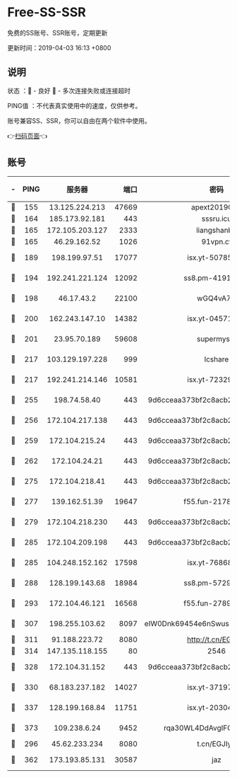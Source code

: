 # Free-SS-SSR

免费的SS账号、SSR账号，定期更新

更新时间：2019-04-03 16:13 +0800

## 说明

状态     ：🙂 - 良好 🙁 - 多次连接失败或连接超时

PING值   ：不代表真实使用中的速度，仅供参考。

账号兼容SS、SSR，你可以自由在两个软件中使用。

👉[扫码页面](https://liesauer.github.io/Free-SS-SSR/)👈

## 账号

|-|PING|服务器|端口|密码|加密方式|区域|
|:----:|:----:|:-----:|-----:|:----:|:----:|:----:|
|🙂|155|13.125.224.213|47669|apext2019001|chacha20|KR|
|🙂|164|185.173.92.181|443|sssru.icu|rc4-md5|RU|
|🙂|165|172.105.203.127|2333|liangshanbo|chacha20|JP|
|🙂|165|46.29.162.52|1026|91vpn.cf|rc4-md5|RU|
|🙂|189|198.199.97.51|17077|isx.yt-50785240|aes-256-cfb|US|
|🙂|194|192.241.221.124|12092|ss8.pm-41911201|aes-256-cfb|US|
|🙂|198|46.17.43.2|22100|wGQ4vA7D|aes-256-gcm|RU|
|🙂|200|162.243.147.10|14382|isx.yt-04571703|aes-256-cfb|US|
|🙂|201|23.95.70.189|59608|supermyssr|chacha20-ietf|US|
|🙂|217|103.129.197.228|999|lcshare|aes-256-cfb|US|
|🙂|217|192.241.214.146|10581|isx.yt-72329073|aes-256-cfb|US|
|🙂|255|198.74.58.40|443|9d6cceaa373bf2c8acb22e60b6a58be6|aes-256-cfb|US|
|🙂|256|172.104.217.138|443|9d6cceaa373bf2c8acb22e60b6a58be6|aes-256-cfb|US|
|🙂|259|172.104.215.24|443|9d6cceaa373bf2c8acb22e60b6a58be6|aes-256-cfb|US|
|🙂|262|172.104.24.21|443|9d6cceaa373bf2c8acb22e60b6a58be6|aes-256-cfb|US|
|🙂|275|172.104.218.41|443|9d6cceaa373bf2c8acb22e60b6a58be6|aes-256-cfb|US|
|🙂|277|139.162.51.39|19647|f55.fun-21784781|aes-256-cfb|SG|
|🙂|279|172.104.218.230|443|9d6cceaa373bf2c8acb22e60b6a58be6|aes-256-cfb|US|
|🙂|285|172.104.209.198|443|9d6cceaa373bf2c8acb22e60b6a58be6|aes-256-cfb|US|
|🙂|285|104.248.152.162|17598|isx.yt-76868114|aes-256-cfb|SG|
|🙂|288|128.199.143.68|18984|ss8.pm-57296446|aes-256-cfb|SG|
|🙂|293|172.104.46.121|16568|f55.fun-27893685|aes-256-cfb|SG|
|🙂|307|198.255.103.62|8097|eIW0Dnk69454e6nSwuspv9DmS201tQ0D|aes-256-cfb|US|
|🙂|311|91.188.223.72|8080|http://t.cn/EGJIyrl|rc4-md5|RU|
|🙂|314|147.135.118.155|80|2546|chacha20|US|
|🙂|328|172.104.31.152|443|9d6cceaa373bf2c8acb22e60b6a58be6|aes-256-cfb|US|
|🙂|330|68.183.237.182|14027|isx.yt-37197228|aes-256-cfb|SG|
|🙂|337|128.199.168.84|11751|isx.yt-20304770|aes-256-cfb|SG|
|🙂|373|109.238.6.24|9452|rqa30WL4DdAvgIFG6Fs3znzTa|aes-256-cfb|FR|
|🙂|296|45.62.233.234|8080|t.cn/EGJIyrl|rc4-md5|CA|
|🙁|362|173.193.85.131|30587|jaz|aes-256-cfb|US|
